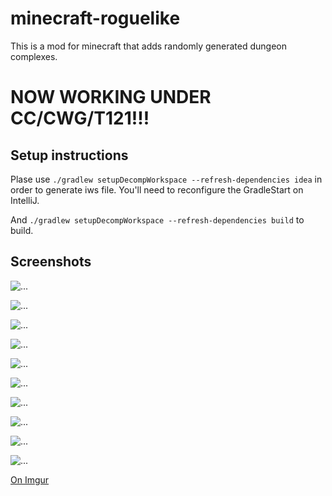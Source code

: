 minecraft-roguelike
===================

This is a mod for minecraft that adds randomly generated dungeon complexes.

# NOW WORKING UNDER CC/CWG/T121!!!

## Setup instructions

Plase use `./gradlew setupDecompWorkspace --refresh-dependencies idea` 
in order to generate iws file. You'll need to reconfigure the 
GradleStart on IntelliJ.

And `./gradlew setupDecompWorkspace --refresh-dependencies build` to 
build.

## Screenshots

![...](https://i.imgur.com/optrBMD.png)

![...](https://i.imgur.com/mp2RvbX.png)

![...](https://i.imgur.com/y82Hhxc.png)

![...](https://i.imgur.com/hPgHmBL.png)

![...](https://i.imgur.com/dsxRllu.png)

![...](https://i.imgur.com/0ZJSvIP.png)

![...](https://i.imgur.com/ECEzxjf.png)

![...](https://i.imgur.com/Quh1kXX.png)

![...](https://i.imgur.com/uoPxMLy.png)

![...](https://i.imgur.com/WMc4WHi.png)

[On Imgur](https://imgur.com/gallery/aZAnT3u)
